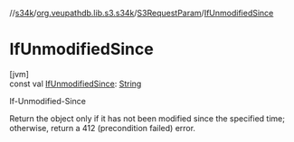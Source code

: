 //[s34k](../../../index.md)/[org.veupathdb.lib.s3.s34k](../index.md)/[S3RequestParam](index.md)/[IfUnmodifiedSince](-if-unmodified-since.md)

# IfUnmodifiedSince

[jvm]\
const val [IfUnmodifiedSince](-if-unmodified-since.md): [String](https://kotlinlang.org/api/latest/jvm/stdlib/kotlin/-string/index.html)

If-Unmodified-Since

Return the object only if it has not been modified since the specified time; otherwise, return a 412 (precondition failed) error.
